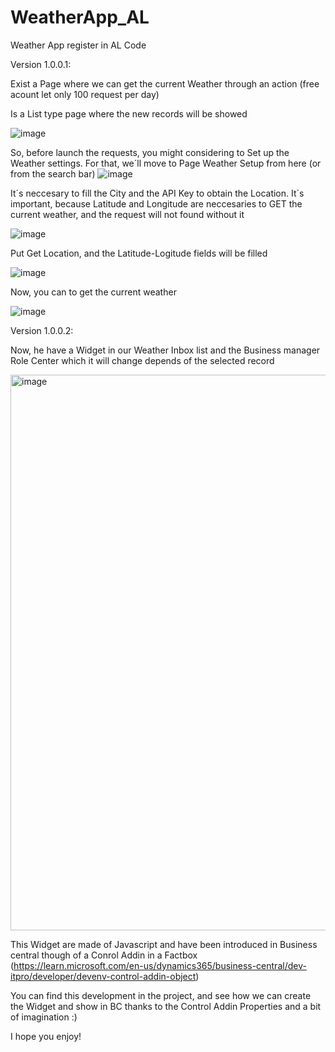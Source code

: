 # WeatherApp_AL
Weather App register in AL Code


Version 1.0.0.1:

Exist a Page where we can get the current Weather through an action (free acount let only 100 request per day)

Is a List type page where the new records will be showed

![image](https://user-images.githubusercontent.com/44053146/227203057-c3d2010d-7796-4695-99d3-74f6791e9c1d.png)



So, before launch the requests, you might considering to Set up the Weather settings. For that, we´ll move to Page Weather Setup from here (or from the search bar) 
![image](https://user-images.githubusercontent.com/44053146/227203005-e743fcb7-fcbc-4b5d-82e2-2666b4a20acf.png)


 It´s neccesary to fill the City and the API Key to obtain the Location. It´s important, because Latitude and Longitude are neccesaries to GET the current weather, and the request will not found without it
 
 ![image](https://user-images.githubusercontent.com/44053146/227202416-135f976d-f4e2-447e-85f4-60dbde57e72b.png)

Put Get Location, and the Latitude-Logitude fields will be filled

![image](https://user-images.githubusercontent.com/44053146/227202567-31ed7e6f-8d65-4363-bbfc-b1f98dcae488.png)


Now, you can to get the current weather

![image](https://user-images.githubusercontent.com/44053146/227203176-ec0297dc-63d8-44dd-93b0-bc46b64a55eb.png)





Version 1.0.0.2:


Now, he have a Widget in our Weather Inbox list and the Business manager Role Center which it will change depends of the selected record



<img width="889" alt="image" src="https://user-images.githubusercontent.com/44053146/229366610-4c4d0a24-6d9b-4919-ad25-e6d7cbf0d81e.png">



This Widget are made of Javascript and have been introduced in Business central though of a Conrol Addin in a Factbox (https://learn.microsoft.com/en-us/dynamics365/business-central/dev-itpro/developer/devenv-control-addin-object) 


You can find this development in the project, and see how we can create the Widget and show in BC thanks to the Control Addin Properties and a bit of imagination :) 


I hope you enjoy!
